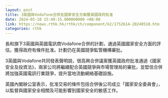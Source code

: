 ```yaml
---
layout: post
title: 3英國與Vodafone合併在國家安全方面獲英國政府批准
date: 2024-05-10 15:49:15.000000000 +08:00
link: https://news.rthk.hk/rthk/ch/component/k2/1752614-20240510.htm
categories: rthk
---
```


長和旗下3英國與英國電訊商Vodafone合併的計劃，通過英國國家安全方面的評估，獲得政府有條件批准。計劃仍在英國競爭監管機構審批。

3英國與Vodafone共同發表聲明說，很高興合併議案獲英國政府批准通過《國家安全及投資法》，兩家公司將繼續配合英國競爭與市場管理局的審批，並堅信合併將加強英國電訊行業競爭，提升當地流動網絡基礎設施。

英國內閣辦公室表示，批准交易的條件包括合併後公司成立「國家安全委員會」，以監督與國家安全相關及可能影響到國家安全的敏感工作。
